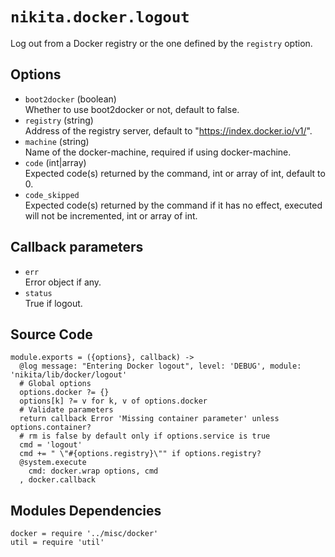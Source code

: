
# `nikita.docker.logout`

Log out from a Docker registry or the one defined by the `registry` option.

## Options

* `boot2docker` (boolean)   
  Whether to use boot2docker or not, default to false.
* `registry` (string)   
  Address of the registry server, default to "https://index.docker.io/v1/".
* `machine` (string)   
  Name of the docker-machine, required if using docker-machine.
* `code` (int|array)   
  Expected code(s) returned by the command, int or array of int, default to 0.
* `code_skipped`   
  Expected code(s) returned by the command if it has no effect, executed will
  not be incremented, int or array of int.

## Callback parameters

* `err`   
  Error object if any.   
* `status`   
  True if logout.

## Source Code

    module.exports = ({options}, callback) ->
      @log message: "Entering Docker logout", level: 'DEBUG', module: 'nikita/lib/docker/logout'
      # Global options
      options.docker ?= {}
      options[k] ?= v for k, v of options.docker
      # Validate parameters
      return callback Error 'Missing container parameter' unless options.container?
      # rm is false by default only if options.service is true
      cmd = 'logout'
      cmd += " \"#{options.registry}\"" if options.registry?
      @system.execute
        cmd: docker.wrap options, cmd
      , docker.callback

## Modules Dependencies

    docker = require '../misc/docker'
    util = require 'util'
